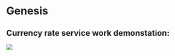 # Genesis
## Currency rate service work demonstation:
![](https://github.com/alexpolishchuck/Genesis/blob/main/demonstration.gif)
